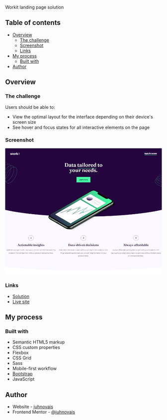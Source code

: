 Workit landing page solution


## Table of contents

- [Overview](#overview)
  - [The challenge](#the-challenge)
  - [Screenshot](#screenshot)
  - [Links](#links)
- [My process](#my-process)
  - [Built with](#built-with)
- [Author](#author)


## Overview

### The challenge

Users should be able to:

- View the optimal layout for the interface depending on their device's screen size
- See hover and focus states for all interactive elements on the page

### Screenshot

![](./screenshot.jpg)


### Links

- [Solution](https://github.com/juhnovais/workit-landing-page )
- [Live site](https://juhnovais.github.io/workit-landing-page )

## My process

### Built with

- Semantic HTML5 markup
- CSS custom properties
- Flexbox
- CSS Grid
- Sass
- Mobile-first workflow
- [Bootstrap](https://getbootstrap.com/)
- JavaScript


## Author

- Website - [juhnovais](https://github.com/juhnovais)
- Frontend Mentor - [@juhnovais](https://www.frontendmentor.io/profile/juhnovais)


